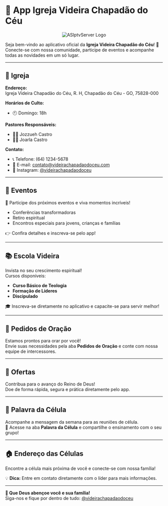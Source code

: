# 🌿 **App Igreja Videira Chapadão do Céu**  
<p align="center">
<img src="https://github.com/user-attachments/assets/3eeeeed8-d215-4981-b82d-2d5c1c2307b6" alt="ASIptvServer Logo" />
</p>


Seja bem-vindo ao aplicativo oficial da **Igreja Videira Chapadão do Céu**! 🌟  
Conecte-se com nossa comunidade, participe de eventos e acompanhe todas as novidades em um só lugar.  

---

## 📍 **Igreja**  
**Endereço:**  
Igreja Videira Chapadão do Céu, R. H, Chapadão do Céu - GO, 75828-000

**Horários de Culto:**  
- 🕙 Domingo: 18h  

**Pastores Responsáveis:**  
- 🧑‍💼 Jozzueh Castro
- 👩‍💼 Joarla Castro

**Contato:**  
- 📞 Telefone: (64) 1234-5678  
- 📧 E-mail: [contato@videirachapadaodoceu.com](mailto:contato@videirachapadaodoceu.com)  
- 📱 Instagram: [@videirachapadaodoceu](https://instagram.com/videirachapadaodoceu)  

---

## 🎉 **Eventos**  
🌟 Participe dos próximos eventos e viva momentos incríveis!  
- Conferências transformadoras  
- Retiro espiritual  
- Encontros especiais para jovens, crianças e famílias  

👉 Confira detalhes e inscreva-se pelo app!  

---

## 📚 **Escola Videira**  
Invista no seu crescimento espiritual!  
Cursos disponíveis:  
- **Curso Básico de Teologia**  
- **Formação de Líderes**  
- **Discipulado**  

🎓 Inscreva-se diretamente no aplicativo e capacite-se para servir melhor!  

---

## 🙏 **Pedidos de Oração**  
Estamos prontos para orar por você!  
Envie suas necessidades pela aba **Pedidos de Oração** e conte com nossa equipe de intercessores.  

---

## 💌 **Ofertas**  
Contribua para o avanço do Reino de Deus!  
Doe de forma rápida, segura e prática diretamente pelo app.  

---

## 📝 **Palavra da Célula**  
Acompanhe a mensagem da semana para as reuniões de célula.  
📖 Acesse na aba **Palavra da Célula** e compartilhe o ensinamento com o seu grupo!  

---

## 🏠 **Endereço das Células**  
Encontre a célula mais próxima de você e conecte-se com nossa família!  
 

💡 **Dica:** Entre em contato diretamente com o líder para mais informações.  

---

**🌟 Que Deus abençoe você e sua família!**  
Siga-nos e fique por dentro de tudo: [@videirachapadaodoceu](https://instagram.com/videirachapadaodoceu)  

